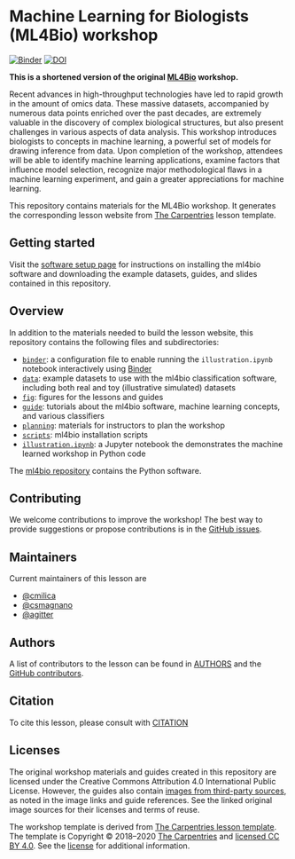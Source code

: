 # Machine Learning for Biologists (ML4Bio) workshop
[![Binder](http://mybinder.org/badge_logo.svg)](https://mybinder.org/v2/gh/carpentries-incubator/ml4bio-workshop/gh-pages?urlpath=tree/illustration.ipynb)
[![DOI](https://zenodo.org/badge/DOI/10.5281/zenodo.6478122.svg)](https://doi.org/10.5281/zenodo.6478122)

**This is a shortened version of the original [ML4Bio](https://carpentries-incubator.github.io/ml4bio-workshop/) workshop.**

Recent advances in high-throughput technologies have led to rapid growth in the amount of omics data.
These massive datasets, accompanied by numerous data points enriched over the past decades, are extremely valuable in the discovery of complex biological structures, but also present challenges in various aspects of data analysis.
This workshop introduces biologists to concepts in machine learning, a powerful set of models for drawing inference from data.
Upon completion of the workshop, attendees will be able to identify machine learning applications, examine factors that influence model selection, recognize major methodological flaws in a machine learning experiment, and gain a greater appreciations for machine learning.

This repository contains materials for the ML4Bio workshop.
It generates the corresponding lesson website from [The Carpentries](https://carpentries.org/) lesson template.

## Getting started
Visit the [software setup page](https://carpentries-incubator.github.io/ml4bio-workshop/setup.html) for instructions on installing the ml4bio software and downloading the example datasets, guides, and slides contained in this repository.

## Overview
In addition to the materials needed to build the lesson website, this repository contains the following files and subdirectories:
- [`binder`](binder): a configuration file to enable running the `illustration.ipynb` notebook interactively using [Binder](https://mybinder.org/)
- [`data`](data): example datasets to use with the ml4bio classification software, including both real and toy (illustrative simulated) datasets
- [`fig`](fig): figures for the lessons and guides
- [`guide`](guide): tutorials about the ml4bio software, machine learning concepts, and various classifiers
- [`planning`](planning): materials for instructors to plan the workshop
- [`scripts`](scripts): ml4bio installation scripts
- [`illustration.ipynb`](illustration.ipynb): a Jupyter notebook the demonstrates the machine learned workshop in Python code

The [ml4bio repository](https://github.com/gitter-lab/ml4bio) contains the Python software.

## Contributing
We welcome contributions to improve the workshop!
The best way to provide suggestions or propose contributions is in the [GitHub issues](https://github.com/carpentries-incubator/ml4bio-workshop/issues).

## Maintainers
Current maintainers of this lesson are

* [@cmilica](https://github.com/cmilica)
* [@csmagnano](https://github.com/csmagnano)
* [@agitter](https://github.com/agitter)

## Authors
A list of contributors to the lesson can be found in [AUTHORS](AUTHORS) and the [GitHub contributors](https://github.com/carpentries-incubator/ml4bio-workshop/graphs/contributors).

## Citation
To cite this lesson, please consult with [CITATION](CITATION)

## Licenses
The original workshop materials and guides created in this repository are licensed under the Creative Commons Attribution 4.0 International Public License.
However, the guides also contain [images from third-party sources](fig/third_party_figures), as noted in the image links and guide references.
See the linked original image sources for their licenses and terms of reuse.

The workshop template is derived from [The Carpentries lesson template](https://github.com/carpentries/styles).
The template is Copyright © 2018–2020 [The Carpentries](https://carpentries.org/) and [licensed CC BY 4.0](https://github.com/carpentries/styles/blob/gh-pages/LICENSE.md).
See the [license](https://carpentries-incubator.github.io/ml4bio-workshop/LICENSE.html) for additional information.
